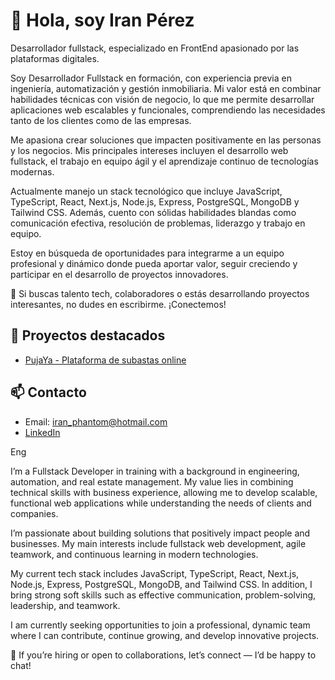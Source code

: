 # 👋 Hola, soy Iran Pérez

Desarrollador fullstack, especializado en FrontEnd apasionado por las plataformas digitales.

Soy Desarrollador Fullstack en formación, con experiencia previa en ingeniería, automatización y gestión inmobiliaria. Mi valor está en combinar habilidades técnicas con visión de negocio, lo que me permite desarrollar aplicaciones web escalables y funcionales, comprendiendo las necesidades tanto de los clientes como de las empresas.

Me apasiona crear soluciones que impacten positivamente en las personas y los negocios. Mis principales intereses incluyen el desarrollo web fullstack, el trabajo en equipo ágil y el aprendizaje continuo de tecnologías modernas.

Actualmente manejo un stack tecnológico que incluye JavaScript, TypeScript, React, Next.js, Node.js, Express, PostgreSQL, MongoDB y Tailwind CSS. Además, cuento con sólidas habilidades blandas como comunicación efectiva, resolución de problemas, liderazgo y trabajo en equipo.

Estoy en búsqueda de oportunidades para integrarme a un equipo profesional y dinámico donde pueda aportar valor, seguir creciendo y participar en el desarrollo de proyectos innovadores.

📩 Si buscas talento tech, colaboradores o estás desarrollando proyectos interesantes, no dudes en escribirme. ¡Conectemos!


## 🚀 Proyectos destacados

- [PujaYa - Plataforma de subastas online](https://frontend-pujaya.vercel.app/)

## 📫 Contacto

- Email: iran_phantom@hotmail.com
- [LinkedIn]([https://linkedin.com/in/iran-mendoza](https://www.linkedin.com/in/frontenddeveloperreactnext/))


Eng

I’m a Fullstack Developer in training with a background in engineering, automation, and real estate management. My value lies in combining technical skills with business experience, allowing me to develop scalable, functional web applications while understanding the needs of clients and companies.

I’m passionate about building solutions that positively impact people and businesses. My main interests include fullstack web development, agile teamwork, and continuous learning in modern technologies.

My current tech stack includes JavaScript, TypeScript, React, Next.js, Node.js, Express, PostgreSQL, MongoDB, and Tailwind CSS. In addition, I bring strong soft skills such as effective communication, problem-solving, leadership, and teamwork.

I am currently seeking opportunities to join a professional, dynamic team where I can contribute, continue growing, and develop innovative projects.

📩 If you’re hiring or open to collaborations, let’s connect — I’d be happy to chat!
